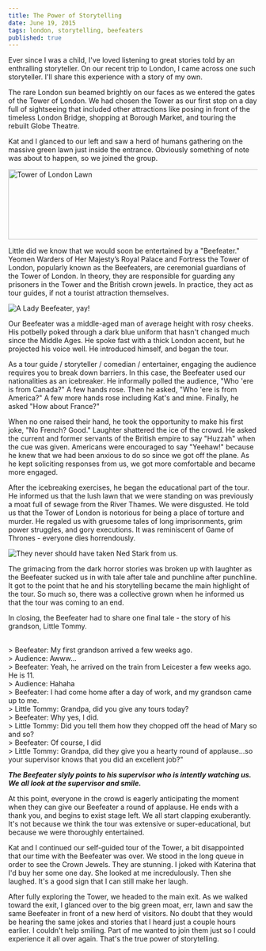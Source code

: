 ```yaml
---
title: The Power of Storytelling
date: June 19, 2015
tags: london, storytelling, beefeaters
published: true
---
```


Ever since I was a child, I've loved listening to great stories told by an enthralling storyteller. On our recent trip to London, I came across one such storyteller. I'll share this experience with a story of my own.

The rare London sun beamed brightly on our faces as we entered the gates of the Tower of London. We had chosen the Tower as our first stop on a day full of sightseeing that included other attractions like posing in front of the timeless London Bridge, shopping at Borough Market, and touring the rebuilt Globe Theatre.

Kat and I glanced to our left and saw a herd of humans gathering on the massive green lawn just inside the entrance. Obviously something of note was about to happen, so we joined the group.

<a href="https://www.flickr.com/photos/donpot/18947494232" title="Tower of London Lawn by avenger80, on Flickr"><img src="https://c1.staticflickr.com/1/549/18947494232_040637ec63_z.jpg" width="640" height="142" alt="Tower of London Lawn"></a>

Little did we know that we would soon be entertained by a "Beefeater." Yeomen Warders of Her Majesty’s Royal Palace and Fortress the Tower of London, popularly known as the Beefeaters, are ceremonial guardians of the Tower of London. In theory, they are responsible for guarding any prisoners in the Tower and the British crown jewels. In practice, they act as tour guides, if not a tourist attraction themselves.

![A Lady Beefeater, yay!](https://mindthegaplondon.files.wordpress.com/2012/10/yeomanwardermoiracameron2.png)

Our Beefeater was a middle-aged man of average height with rosy cheeks. His potbelly poked through a dark blue uniform that hasn't changed much since the Middle Ages. He spoke fast with a thick London accent, but he projected his voice well. He introduced himself, and began the tour.

As a tour guide / storyteller / comedian / entertainer, engaging the audience requires you to break down barriers. In this case, the Beefeater used our nationalities as an icebreaker. He informally polled the audience, "Who 'ere is from Canada?" A few hands rose. Then he asked, "Who 'ere is from America?" A few more hands rose including Kat's and mine. Finally, he asked "How about France?"

When no one raised their hand, he took the opportunity to make his first joke, "No French? Good." Laughter shattered the ice of the crowd. He asked the current and former servants of the British empire to say "Huzzah" when the cue was given. Americans were encouraged to say "Yeehaw!" because he knew that we had been anxious to do so since we got off the plane. As he kept soliciting responses from us, we got more comfortable and became more engaged.

After the icebreaking exercises, he began the educational part of the tour. He informed us that the lush lawn that we were standing on was previously a moat full of sewage from the River Thames. We were disgusted. He told us that the Tower of London is notorious for being a place of torture and murder. He regaled us with gruesome tales of long imprisonments, grim power struggles, and gory executions. It was reminiscent of Game of Thrones - everyone dies horrendously.

![They never should have taken Ned Stark from us.](http://www.bostonherald.com/sites/default/files/media/2015/01/06/gothrones.jpg)

The grimacing from the dark horror stories was broken up with laughter as the Beefeater sucked us in with tale after tale and punchline after punchline. It got to the point that he and his storytelling became the main highlight of the tour. So much so, there was a collective grown when he informed us that the tour was coming to an end.

In closing, the Beefeater had to share one final tale - the story of his grandson, Little Tommy.

>
<br>
> Beefeater: My first grandson arrived a few weeks ago.
<br>
> Audience: Awww...
<br>
> Beefeater: Yeah, he arrived on the train from Leicester a few weeks ago. He is 11.
<br>
> Audience: Hahaha
<br>
> Beefeater: I had come home after a day of work, and my grandson came up to me.
<br>
> Little Tommy: Grandpa, did you give any tours today?
<br>
> Beefeater: Why yes, I did.
<br>
> Little Tommy: Did you tell them how they chopped off the head of Mary so and so?
<br>
> Beefeater: Of course, I did
<br>
> Little Tommy: Grandpa, did they give you a hearty round of applause...so your supervisor knows that you did an excellent job?"

***The Beefeater slyly points to his supervisor who is intently watching us. We all look at the supervisor and smile.***

At this point, everyone in the crowd is eagerly anticipating the moment when they can give our Beefeater a round of applause. He ends with a thank you, and begins to exist stage left. We all start clapping exuberantly. It's not because we think the tour was extensive or super-educational, but because we were thoroughly entertained.

Kat and I continued our self-guided tour of the Tower, a bit disappointed that our time with the Beefeater was over. We stood in the long queue in order to see the Crown Jewels. They are stunning. I joked with Katerina that I'd buy her some one day. She looked at me incredulously. Then she laughed. It's a good sign that I can still make her laugh.

After fully exploring the Tower, we headed to the main exit. As we walked toward the exit, I glanced over to the big green moat, err, lawn and saw the same Beefeater in front of a new herd of visitors. No doubt that they would be hearing the same jokes and stories that I heard just a couple hours earlier. I couldn't help smiling. Part of me wanted to join them just so I could experience it all over again. That's the true power of storytelling.

